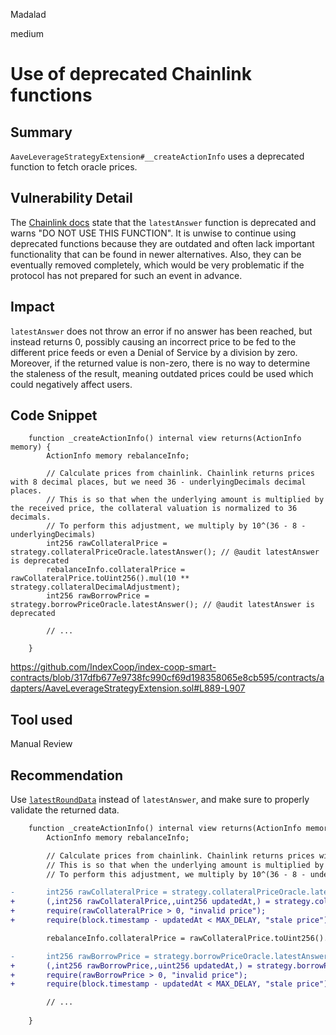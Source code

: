 Madalad

medium

# Use of deprecated Chainlink functions

## Summary

`AaveLeverageStrategyExtension#__createActionInfo` uses a deprecated function to fetch oracle prices.

## Vulnerability Detail

The [Chainlink docs](https://docs.chain.link/data-feeds/api-reference#latestanswer) state that the `latestAnswer` function is deprecated and warns "DO NOT USE THIS FUNCTION". It is unwise to continue using deprecated functions because they are outdated and often lack important functionality that can be found in newer alternatives. Also, they can be eventually removed completely, which would be very problematic if the protocol has not prepared for such an event in advance.

## Impact

`latestAnswer` does not throw an error if no answer has been reached, but instead returns 0, possibly causing an incorrect price to be fed to the different price feeds or even a Denial of Service by a division by zero. Moreover, if the returned value is non-zero, there is no way to determine the staleness of the result, meaning outdated prices could be used which could negatively affect users.

## Code Snippet

```solidity
    function _createActionInfo() internal view returns(ActionInfo memory) {
        ActionInfo memory rebalanceInfo;

        // Calculate prices from chainlink. Chainlink returns prices with 8 decimal places, but we need 36 - underlyingDecimals decimal places.
        // This is so that when the underlying amount is multiplied by the received price, the collateral valuation is normalized to 36 decimals. 
        // To perform this adjustment, we multiply by 10^(36 - 8 - underlyingDecimals)
        int256 rawCollateralPrice = strategy.collateralPriceOracle.latestAnswer(); // @audit latestAnswer is deprecated
        rebalanceInfo.collateralPrice = rawCollateralPrice.toUint256().mul(10 ** strategy.collateralDecimalAdjustment);
        int256 rawBorrowPrice = strategy.borrowPriceOracle.latestAnswer(); // @audit latestAnswer is deprecated

        // ...
    
    }
```
https://github.com/IndexCoop/index-coop-smart-contracts/blob/317dfb677e9738fc990cf69d198358065e8cb595/contracts/adapters/AaveLeverageStrategyExtension.sol#L889-L907

## Tool used

Manual Review

## Recommendation

Use [`latestRoundData`](https://docs.chain.link/data-feeds/api-reference#latestrounddata-1) instead of `latestAnswer`, and make sure to properly validate the returned data.

```diff
    function _createActionInfo() internal view returns(ActionInfo memory) {
        ActionInfo memory rebalanceInfo;

        // Calculate prices from chainlink. Chainlink returns prices with 8 decimal places, but we need 36 - underlyingDecimals decimal places.
        // This is so that when the underlying amount is multiplied by the received price, the collateral valuation is normalized to 36 decimals. 
        // To perform this adjustment, we multiply by 10^(36 - 8 - underlyingDecimals)

-       int256 rawCollateralPrice = strategy.collateralPriceOracle.latestAnswer();
+       (,int256 rawCollateralPrice,,uint256 updatedAt,) = strategy.collateralPriceOracle.latestRoundData();
+       require(rawCollateralPrice > 0, "invalid price");
+       require(block.timestamp - updatedAt < MAX_DELAY, "stale price");

        rebalanceInfo.collateralPrice = rawCollateralPrice.toUint256().mul(10 ** strategy.collateralDecimalAdjustment);

-       int256 rawBorrowPrice = strategy.borrowPriceOracle.latestAnswer();
+       (,int256 rawBorrowPrice,,uint256 updatedAt,) = strategy.borrowPriceOracle.latestRoundData();
+       require(rawBorrowPrice > 0, "invalid price");
+       require(block.timestamp - updatedAt < MAX_DELAY, "stale price");

        // ...
    
    }

```